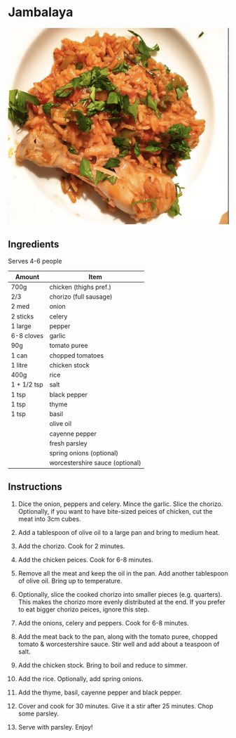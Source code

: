 # Jambalaya

![alt text](jambalaya.png "Jambalaya")

## Ingredients

Serves 4-6 people

| Amount      | Item                            |
| ----------- | ------------------------------- |
| 700g        | chicken (thighs pref.)          |
| 2/3         | chorizo (full sausage)          |
| 2 med       | onion                           |
| 2 sticks    | celery                          |
| 1 large     | pepper                          |
| 6-8 cloves  | garlic                          |
| 90g         | tomato puree                    |
| 1 can       | chopped tomatoes                |
| 1 litre     | chicken stock                   |
| 400g        | rice                            |
| 1 + 1/2 tsp | salt                            |
| 1 tsp       | black pepper                    |
| 1 tsp       | thyme                           |
| 1 tsp       | basil                           |
|             | olive oil                       |
|             | cayenne pepper                  |
|             | fresh parsley                   |
|             | spring onions (optional)        |
|             | worcestershire sauce (optional) |

## Instructions

1. Dice the onion, peppers and celery. Mince the garlic. Slice the chorizo. Optionally, if you want to have bite-sized peices of chicken, cut the meat into 3cm cubes.

2. Add a tablespoon of olive oil to a large pan and bring to medium heat.

3. Add the chorizo. Cook for 2 minutes.

4. Add the chicken peices. Cook for 6-8 minutes.

5. Remove all the meat and keep the oil in the pan. Add another tablespoon of olive oil. Bring up to temperature.

6. Optionally, slice the cooked chorizo into smaller pieces (e.g. quarters). This makes the chorizo more evenly distributed at the end. If you prefer to eat bigger chorizo peices, ignore this step.

7. Add the onions, celery and peppers. Cook for 6-8 minutes.

8. Add the meat back to the pan, along with the tomato puree, chopped tomato & worcestershire sauce. Stir well and add about a teaspoon of salt.

9. Add the chicken stock. Bring to boil and reduce to simmer.

10. Add the rice. Optionally, add spring onions.

11. Add the thyme, basil, cayenne pepper and black pepper.

12. Cover and cook for 30 minutes. Give it a stir after 25 minutes. Chop some parsley.

13. Serve with parsley. Enjoy!
